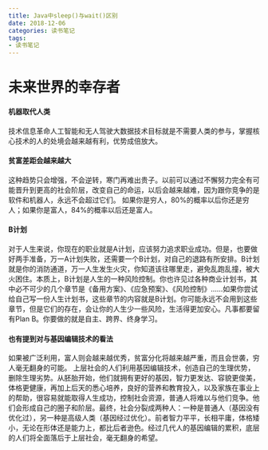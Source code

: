 ```yaml
---
title: Java中sleep()与wait()区别
date: 2018-12-06
categories: 读书笔记
tags:
- 读书笔记
---
```


# 未来世界的幸存者

#### 机器取代人类

技术信息革命人工智能和无人驾驶大数据技术目标就是不需要人类的参与，掌握核心技术的人的处境会越来越有利，优势成倍放大。

#### 贫富差距会越来越大

这种趋势只会增强，不会逆转，寒门再难出贵子。以前可以通过不懈努力完全有可能晋升到更高的社会阶层，改变自己的命运，以后会越来越难，因为跟你竞争的是软件和机器人，永远不会超过它们。
如果你是穷人，80%的概率以后你还是穷人；如果你是富人，84%的概率以后还是富人。

#### B计划

对于人生来说，你现在的职业就是A计划，应该努力追求职业成功。但是，也要做好两手准备，万一A计划失败，还需要一个B计划，对自己的退路有所安排。B计划就是你的消防通道，万一人生发生火灾，你知道该往哪里走，避免乱跑乱撞，被大火困住。本质上，B计划是人生的一种风险控制。你也许见过各种商业计划书，其中必不可少的几个章节是《备用方案》、《应急预案》、《风险控制》……如果你尝试给自己写一份人生计划书，这些章节的内容就是B计划。你可能永远不会用到这些章节，但是它们的存在，会让你的人生少一些风险，生活得更加安心。凡事都要留有Plan B。你要做的就是自主、跨界、终身学习。

#### 也有提到对与基因编辑技术的看法

如果被广泛利用，富人则会越来越优秀，贫富分化将越来越严重，而且会世袭，穷人毫无翻身的可能。
上层社会的人们利用基因编辑技术，创造自己的生理优势，删除生理劣势。从胚胎开始，他们就拥有更好的基因，智力更发达、容貌更俊美，体格更健康，再加上后天的悉心培养，良好的营养和教育投入，以及家族在事业上的帮助，很容易就能取得人生成功，控制社会资源，普通人将难以与他们竞争。他们会形成自己的圈子和阶层。最终，社会分裂成两种人：一种是普通人（基因没有优化过），另一种是高级人类（基因经过优化）。前者智力平平，长相平庸，体格矮小，无论在形体还是能力上，都比后者逊色。经过几代人的基因编辑的累积，底层的人们将全面落后于上层社会，毫无翻身的希望。